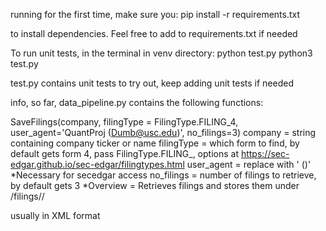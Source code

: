 running for the first time, make sure you: 
pip install -r requirements.txt

to install dependencies. Feel free to add to requirements.txt if needed

To run unit tests, in the terminal in venv directory:
python test.py
python3 test.py

test.py contains unit tests to try out, keep adding unit tests if needed


info, so far, data_pipeline.py contains the following functions:

SaveFilings(company,  filingType = FilingType.FILING_4, user_agent='QuantProj (Dumb@usc.edu)', no_filings=3)
company = string containing company ticker or name
filingType = which form to find, by default gets form 4, pass FilingType.FILING_<which filing>, options at https://sec-edgar.github.io/sec-edgar/filingtypes.html
user_agent = replace with '<name> (<email>)' *Necessary for secedgar access
no_filings = number of filings to retrieve, by default gets 3
*Overview = Retrieves filings and stores them under <program working directory>/filings/<company>/<form>
	usually in XML format



